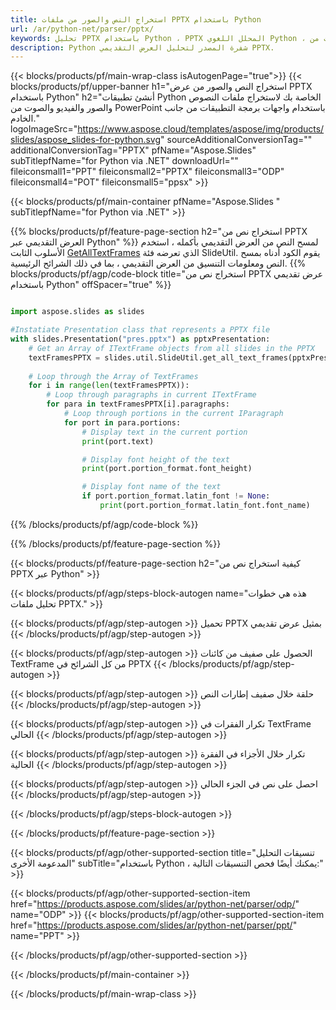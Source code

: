 ```yaml
---
title: استخراج النص والصور من ملفات PPTX باستخدام Python
url: /ar/python-net/parser/pptx/
keywords: تحليل PPTX باستخدام Python ، PPTX المحلل اللغوي Python ، واستخراج البيانات من PPTX في Python ، واستخراج النص من PPTX باستخدام Python ، واستخراج الصور من PPTX باستخدام Python
description: Python شفرة المصدر لتحليل العرض التقديمي PPTX.
---
```


{{< blocks/products/pf/main-wrap-class isAutogenPage="true">}}
{{< blocks/products/pf/upper-banner h1="استخراج النص والصور من عرض PPTX باستخدام Python" h2="أنشئ تطبيقات Python الخاصة بك لاستخراج ملفات النصوص والصور والفيديو والصوت من PowerPoint باستخدام واجهات برمجة التطبيقات من جانب الخادم." logoImageSrc="https://www.aspose.cloud/templates/aspose/img/products/slides/aspose_slides-for-python.svg" sourceAdditionalConversionTag="" additionalConversionTag="PPTX" pfName="Aspose.Slides" subTitlepfName="for Python via .NET" downloadUrl="" fileiconsmall1="PPT" fileiconsmall2="PPTX" fileiconsmall3="ODP" fileiconsmall4="POT" fileiconsmall5="ppsx" >}}

{{< blocks/products/pf/main-container pfName="Aspose.Slides " subTitlepfName="for Python via .NET" >}}

{{% blocks/products/pf/feature-page-section  h2="استخراج نص من PPTX العرض التقديمي عبر Python" %}}
لمسح النص من العرض التقديمي بأكمله ، استخدم الأسلوب الثابت [GetAllTextFrames](https://reference.aspose.com/slides/python-net/aspose.slides.util/slideutil/) الذي تعرضه فئة SlideUtil. يقوم الكود أدناه بمسح النص ومعلومات التنسيق من العرض التقديمي ، بما في ذلك الشرائح الرئيسية.
{{% blocks/products/pf/agp/code-block title="استخراج نص من PPTX عرض تقديمي باستخدام Python" offSpacer="true" %}}

```py

import aspose.slides as slides

#Instatiate Presentation class that represents a PPTX file
with slides.Presentation("pres.pptx") as pptxPresentation:
    # Get an Array of ITextFrame objects from all slides in the PPTX
    textFramesPPTX = slides.util.SlideUtil.get_all_text_frames(pptxPresentation, True)
    
    # Loop through the Array of TextFrames
    for i in range(len(textFramesPPTX)):
	    # Loop through paragraphs in current ITextFrame
        for para in textFramesPPTX[i].paragraphs:
            # Loop through portions in the current IParagraph
            for port in para.portions:
			    # Display text in the current portion
                print(port.text)

    			# Display font height of the text
                print(port.portion_format.font_height)

			    # Display font name of the text
                if port.portion_format.latin_font != None:
                    print(port.portion_format.latin_font.font_name)
```

{{% /blocks/products/pf/agp/code-block %}}

{{% /blocks/products/pf/feature-page-section %}}

{{< blocks/products/pf/feature-page-section  h2="كيفية استخراج نص من PPTX عبر Python" >}}

{{< blocks/products/pf/agp/steps-block-autogen name="هذه هي خطوات تحليل ملفات PPTX." >}}

{{< blocks/products/pf/agp/step-autogen >}}
تحميل PPTX بمثيل عرض تقديمي
{{< /blocks/products/pf/agp/step-autogen >}}

{{< blocks/products/pf/agp/step-autogen >}}
الحصول على صفيف من كائنات TextFrame من كل الشرائح في PPTX
{{< /blocks/products/pf/agp/step-autogen >}}

{{< blocks/products/pf/agp/step-autogen >}}
حلقة خلال صفيف إطارات النص
{{< /blocks/products/pf/agp/step-autogen >}}

{{< blocks/products/pf/agp/step-autogen >}}
تكرار الفقرات في TextFrame الحالي
{{< /blocks/products/pf/agp/step-autogen >}}

{{< blocks/products/pf/agp/step-autogen >}}
تكرار خلال الأجزاء في الفقرة الحالية
{{< /blocks/products/pf/agp/step-autogen >}}

{{< blocks/products/pf/agp/step-autogen >}}
احصل على نص في الجزء الحالي
{{< /blocks/products/pf/agp/step-autogen >}}

{{< /blocks/products/pf/agp/steps-block-autogen >}}

{{< /blocks/products/pf/feature-page-section >}}

{{< blocks/products/pf/agp/other-supported-section title="تنسيقات التحليل المدعومة الأخرى" subTitle="باستخدام Python ، يمكنك أيضًا فحص التنسيقات التالية:" >}}

{{< blocks/products/pf/agp/other-supported-section-item href="https://products.aspose.com/slides/ar/python-net/parser/odp/" name="ODP" >}}
{{< blocks/products/pf/agp/other-supported-section-item href="https://products.aspose.com/slides/ar/python-net/parser/ppt/" name="PPT" >}}


{{< /blocks/products/pf/agp/other-supported-section >}}

{{< /blocks/products/pf/main-container >}}
    
{{< /blocks/products/pf/main-wrap-class >}}